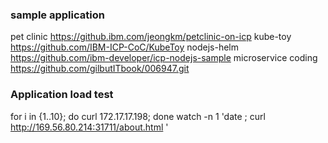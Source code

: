### sample application
pet clinic	https://github.ibm.com/jeongkm/petclinic-on-icp
kube-toy	https://github.com/IBM-ICP-CoC/KubeToy
nodejs-helm	https://github.com/ibm-developer/icp-nodejs-sample
microservice coding	https://github.com/gilbutITbook/006947.git

### Application load test

for i in {1..10}; do curl 172.17.17.198; done
watch -n 1 'date ; curl http://169.56.80.214:31711/about.html '

